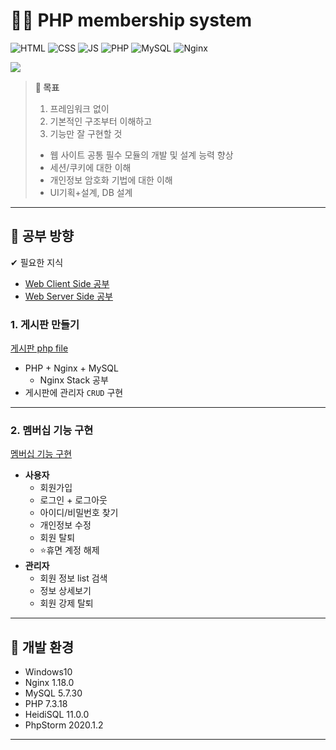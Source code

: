 # 🐱‍👓 PHP membership system
![HTML](https://img.shields.io/badge/-HTML-orange?logo=HTML5)
![CSS](https://img.shields.io/badge/-CSS-blue?logo=CSS3)
![JS](https://img.shields.io/badge/-JavaScript-CC9900?logo=JavaScript)
![PHP](https://img.shields.io/badge/-PHP-9B59B6?logo=PHP)
![MySQL](https://img.shields.io/badge/-MySQL-85C1E9?logo=MySQL)
![Nginx](https://img.shields.io/badge/-NGINX-green?logo=NGINX)

<a href="https://hits.seeyoufarm.com"/><img src="https://hits.seeyoufarm.com/api/count/incr/badge.svg?url=https%3A%2F%2Fgithub.com%2Fjun108059%2FMembership-System"/></a>


> **🏁 목표**  
> 1. 프레임워크 없이  
> 2. 기본적인 구조부터 이해하고
> 3. 기능만 잘 구현할 것
> - 웹 사이트 공통 필수 모듈의 개발 및 설계 능력 향상
> - 세션/쿠키에 대한 이해
> - 개인정보 암호화 기법에 대한 이해
> - UI기획+설계, DB 설계

---

## 🧮 공부 방향

✔ 필요한 지식

- [Web Client Side 공부](https://github.com/jun108059/Web-Study/tree/master/Client-side)
- [Web Server Side 공부](https://github.com/jun108059/Web-Study)

### 1. 게시판 만들기
[게시판 php file](bulletin-board)
- PHP + Nginx + MySQL  
  - Nginx Stack 공부
- 게시판에 관리자 `CRUD` 구현

---

### 2. 멤버십 기능 구현

[멤버십 기능 구현](membership)

  - **사용자**
    - 회원가입
    - 로그인 + 로그아웃
    - 아이디/비밀번호 찾기
    - 개인정보 수정
    - 회원 탈퇴
    - ⭐휴면 계정 해제
  - **관리자**
    - 회원 정보 list 검색
    - 정보 상세보기
    - 회원 강제 탈퇴

---

## 🧱 개발 환경

- Windows10
- Nginx 1.18.0
- MySQL 5.7.30
- PHP 7.3.18
- HeidiSQL 11.0.0
- PhpStorm 2020.1.2

---



